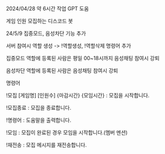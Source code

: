 2024/04/28 약 6시간 작업 GPT 도움

게임 인원 모집하는 디스코드 봇

24/5/9 
집중모드, 음성차단 기능 추가

서버 참여시 역할 생성 -> !역할생성, !역할삭제 명령어 추가

집중모드
역할에 등록된 사람은 평일 00~18시까지 음성채팅 참여시 강퇴

음성차단
역할에 등록된 사람은 음성채팅 참여시 강퇴

명령어

!모집 [게임명] [인원수] \{마감시간\} \{모임시간\} : 모집을 시작합니다.

!모집종료 : 모집을 종료합니다.

!명령어 : 도움말을 출력합니다.

!모임 : 모집이 완료된 경우 모임을 시작합니다.(멤버 멘션)

!재전송 : 모집 메시지를 재전송합니다.

